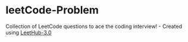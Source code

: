 # leetCode-Problem
Collection of LeetCode questions to ace the coding interview! - Created using [LeetHub-3.0](https://github.com/raphaelheinz/LeetHub-3.0)

